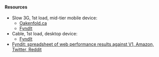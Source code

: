 #### Resources
- Slow 3G, 1st load, mid-tier mobile device:
    - [Oakenfold.ca](//www.webpagetest.org/result/180606_RX_5717dd9394d6d0600d8004295b0fa79c/)
    - [FyndIt]()
- Cable, 1st load, desktop device:
    - [FyndIt](//www.webpagetest.org/result/180606_81_ebcc08448ba1ad156c1242ff762eee04/)
- [Fyndit: spreadsheet of web performance results against V1, Amazon, Twitter, Reddit](//docs.google.com/spreadsheets/d/e/2PACX-1vSnScGMiZrGOEsZdyl-XyLQP16C3EAH2H0RW0LrAT-Nfouzm5GL7shK9ILnro-87gE9GMUP3nA_jXy1/pubhtml)